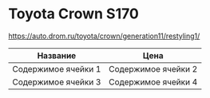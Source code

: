 # Toyota Crown S170
<https://auto.drom.ru/toyota/crown/generation11/restyling1/>


Название| Цена
------------ | -------------
Содержимое ячейки 1| Содержимое ячейки 2
Содержимое ячейки 3 | Содержимое ячейки 4
